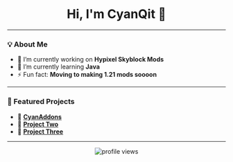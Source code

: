 <h1 align="center">Hi, I'm CyanQit 👋</h1>

---

### 💡 About Me
- 🔭 I’m currently working on **Hypixel Skyblock Mods**
- 🌱 I’m currently learning **Java**
- ⚡ Fun fact: **Moving to making 1.21 mods soooon**

---

### 📂 Featured Projects

- 🔹 [**CyanAddons**](https://github.com/cyanqit/cyanaddons)
- 🔹 [**Project Two**](https://github.com/your-username/project-two)
- 🔹 [**Project Three**](https://github.com/your-username/project-three)

---

<!-- Optional: Profile Views -->
<p align="center">
  <img src="https://komarev.com/ghpvc/?username=cyanqit&style=flat-square&color=blue" alt="profile views"/>
</p>

